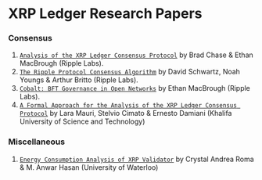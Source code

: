 # XRP Ledger Research Papers


### Consensus 
1. [`Analysis of the XRP Ledger Consensus Protocol`](Analysis-on-the-XRPL-Consensus-Protocol.pdf) by Brad Chase & Ethan MacBrough (Ripple Labs).
2. [`The Ripple Protocol Consensus Algorithm`](XRPLCP-RPCA-Whitepaper.pdf) by David Schwartz, Noah Youngs & Arthur Britto (Ripple Labs).
3. [`Cobalt: BFT Governance in Open Networks`](Cobalt-BFT-Governance-Research.pdf) by Ethan MacBrough (Ripple Labs).
4. [`A Formal Approach for the Analysis of the XRP Ledger Consensus Protocol`](A-Formal-Approach-For-The-Analysis-Of-The-XRPLCP.pdf) by Lara Mauri, Stelvio Cimato & Ernesto Damiani (Khalifa University of Science and Technology)

### Miscellaneous
1. [`Energy Consumption Analysis of XRP Validator`](Analysis-On-The-Energy-Consumption-Of-XRPL-Validator.pdf) by Crystal Andrea Roma & M. Anwar Hasan (University of Waterloo)
